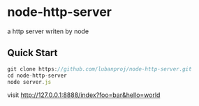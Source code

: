 # node-http-server
a http server writen by node

## Quick Start
```javascript
git clone https://github.com/lubanproj/node-http-server.git
cd node-http-server
node server.js
```

visit http://127.0.0.1:8888/index?foo=bar&hello=world
